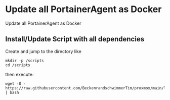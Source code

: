 # Update all PortainerAgent as Docker
Update all PortainerAgent as Docker

## Install/Update Script with all dependencies
Create and jump to the directory like
```
mkdir -p /scripts
cd /scripts
```
then execute:
```
wget -O - https://raw.githubusercontent.com/BeckenrandschwimmerTim/proxmox/main/lxc/update_portaineragent/update_portaineragent.sh | bash
```
